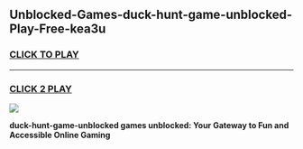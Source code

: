 
## Unblocked-Games-duck-hunt-game-unblocked-Play-Free-kea3u
<h3>
<a href="https://premium76.site?title=duck-hunt-game-unblocked&ref=10A">CLICK TO PLAY</a></h3>
<hr>

<h3>
<a href="https://premium76.site?title=duck-hunt-game-unblocked&ref=10A">CLICK 2 PLAY</a>
  
</h3>

<a href="https://premium76.site?title=duck-hunt-game-unblocked&ref=10A"><img src="https://clearcache.store/games.png"></a>


**duck-hunt-game-unblocked games unblocked: Your Gateway to Fun and Accessible Online Gaming**
